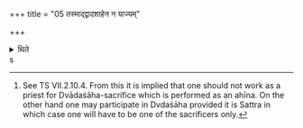 +++
title = "05 तस्माद्द्वादशाहेन न याज्यम्"

+++

<details><summary>थिते</summary>

5. “Therefore one should not perform a twelve-day sacrifice for any one else, in order to avoid evil”-So is known (from a Brāhmaṇa-text).[^1]  

[^1]: See TS VII.2.10.4. From this it is implied that one should not 
work as a priest for Dvādaśāha-sacrifice which is performed as an ahīna. On the other hand one may participate in Dvdaśāha provided it is Sattra in which case one will have to be one of the sacrificers only.  
</details>
s